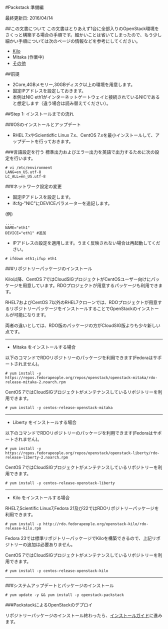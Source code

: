 #Packstack 準備編

最終更新日: 2016/04/14


##この文書について
この文書はとりあえず1台に全部入りのOpenStack環境をさくっと構築する場合の手順です。細かいことは省いてしまったので、もう少し細かい手順については次のページの情報などを参考にしてください。

- [Kilo](https://github.com/ytooyama/rdo-kilo)
- Mitaka (作業中)
- [その他](https://github.com/ytooyama?tab=repositories)


##前提

- 2Core,4GBメモリー,30GBディスク以上の環境を用意します。
- 固定IPアドレスを設定しておきます。
- 本例はNIC eth1がインターネットゲートウェイと接続されているNICであると想定します（違う場合は読み替えてください）。

##Step 1: インストールまでの流れ

###OSのインストールとアップデート
- RHEL 7.xやScientidfic Linux 7.x、CentOS 7.xを最小インストールして、アップデートを行っておきます。

###言語設定を行う
標準出力およびエラー出力を英語で出力するために次の設定を行います。

````
# vi /etc/environment
LANG=en_US.utf-8
LC_ALL=en_US.utf-8
````

###ネットワーク設定の変更
- 固定IPアドレスを設定します。
- ifcfg-"NIC"にDEVICEパラメーターを追記します。

(例)

````
....
NAME="eth1"
DEVICE="eth1" #追加
````

- IPアドレスの設定を適用します。うまく反映されない場合は再起動してください。

````
# ifdown eth1;ifup eth1
````

###リポジトリーパッケージのインストール

Kilo以降、CentOS 7ではCloudSIGプロジェクトがCentOSユーザー向けにパッケージを用意しています。RDOプロジェクトが用意するパッケージも利用できます。

RHEL7およびCentOS 7以外のRHEL7クローンでは、RDOプロジェクトが用意するリポジトリーパッケージをインストールすることでOpenStackのインストールが可能になります。

両者の違いとしては、RDO版のパッケージの方がCloudSIG版よりも少々新しい点です。

---

- Mitaka をインストールする場合

以下のコマンドでRDOリポジトリーのパッケージを利用できます(Fedoraはサポートされません)。

````
# yum install -y https://repos.fedorapeople.org/repos/openstack/openstack-mitaka/rdo-release-mitaka-2.noarch.rpm
````

CentOS 7ではCloudSIGプロジェクトがメンテナンスしているリポジトリーを利用できます。

````
# yum install -y centos-release-openstack-mitaka
````

---

- Liberty をインストールする場合

以下のコマンドでRDOリポジトリーのパッケージを利用できます(Fedoraはサポートされません)。

````
# yum install -y https://repos.fedorapeople.org/repos/openstack/openstack-liberty/rdo-release-liberty-2.noarch.rpm
````

CentOS 7ではCloudSIGプロジェクトがメンテナンスしているリポジトリーを利用できます。

````
# yum install -y centos-release-openstack-liberty
````

---

- Kilo をインストールする場合

RHEL7,Scientific Linux7,Fedora 21及び22ではRDOリポジトリーパッケージを利用できます。

````
# yum install -y http://rdo.fedorapeople.org/openstack-kilo/rdo-release-kilo.rpm
````

Fedora 23では標準リポジトリーパッケージでKiloを構築できるので、上記リポジトリーの追加は必要ありません。

CentOS 7ではCloudSIGプロジェクトがメンテナンスしているリポジトリーを利用できます。

````
# yum install -y centos-release-openstack-kilo
````

---

###システムアップデートとパッケージのインストール

````
# yum update -y && yum install -y openstack-packstack
````

###PackstackによるOpenStackのデプロイ

リポジトリーパッケージのインストール終わったら、[インストールガイド](Packstack2-QuickStart-installations.md)に進みます。